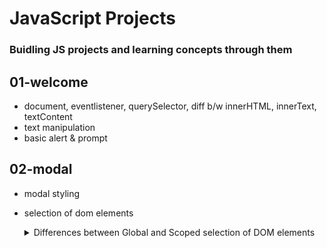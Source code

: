 # JavaScript Projects

### Buidling JS projects and learning concepts through them

## 01-welcome
* document, eventlistener, querySelector, diff b/w innerHTML, innerText, textContent
* text manipulation
* basic alert & prompt


## 02-modal
* modal styling
* selection of dom elements
  <details>
  <summary>Differences between Global and Scoped selection of DOM elements</summary>

  The main difference between the two approaches you mentioned lies in how the browser searches for elements, specifically in terms of scope.

    ### 1. Using `document.querySelector('.modal-content')`:
    - **Global scope**: This searches the **entire document** (the whole page) for the first element that matches the `.modal-content` class.
    - In your case, since there is only one `.modal-content` element in the DOM, it works fine.
    - This is the more generic approach, as it will search through the whole page even if you later add other elements outside of `.modal` that share the `.modal-content` class.
    
    ### 2. Using `modalElement.querySelector('.modal-content')`:
    - **Scoped search**: This searches **within the `modalElement`** only, which is the parent container. The browser will look for the first `.modal-content` class inside the modal container.
    - This approach is more specific because it limits the scope of the search to just within the modal.
    
    ### Which is the correct process?
    - **Best Practice**: It's generally better to use the second approach (`modalElement.querySelector('.modal-content')`), as it makes your code more **modular** and **scoped** to where you expect the `.modal-content` to be. If you ever have another `.modal-content` class elsewhere on the page, this method avoids any unintended behavior by restricting the search within the `modalElement`.
    
    ### Here's the updated suggestion:
    
    ```javascript
    const openModalElement = document.querySelector('#open-modal');
    const modalElement = document.querySelector('.modal');
    const modalContentElement = modalElement.querySelector('.modal-content'); // Scoped
    
    openModalElement.addEventListener('click', () => {
        modalElement.classList.add('open');
    });
    
    modalContentElement.addEventListener('click', () => {
        modalElement.classList.remove('open');
    });

